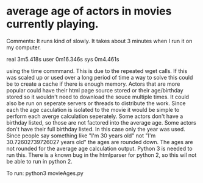# average age of actors in movies currently playing. 
Comments:
It runs kind of slowly. It takes about 3 minutes when I run it on my computer. 

real	3m5.418s
user	0m16.346s
sys	0m4.461s

using the time commmand. This is due to the repeated wget calls. If this was scaled up or used over a long period of time a way to solve this could be to create a cache if there is enough memory. Actors that are more popular could have their html page source stored or their age/birthday stored so it wouldn't need to download the souce multiple times. It could also be run on seperate servers or threads to distribute the work. Since each the age caculation is isolated to the movie it would be simple to perform each averge calculation seperately. 
Some actors don't have a birthday listed, so those are not factored into the average age. 
Some actors don't have their full birthday listed. In this case only the year was used. 
Since people say something like "I'm 30 years old" not "I'm 30.72602739726027 years old" the ages are rounded down. 
The ages are not rounded for the average age calculation output. 
Python 3 is needed to run this. There is a known bug in the htmlparser for python 2, so this wil not be able to run in python 2.

To run:
python3 movieAges.py
